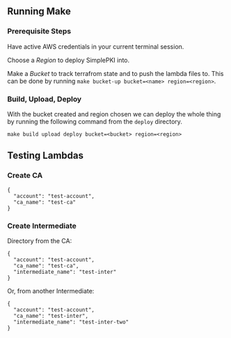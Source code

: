 ## Running Make

### Prerequisite Steps

Have active AWS credentials in your current terminal session.

Choose a *Region* to deploy SimplePKI into.

Make a *Bucket* to track terrafrom state and to push the lambda files to. This can be done by running `make bucket-up bucket=<name> region=<region>`.

### Build, Upload, Deploy

With the bucket created and region chosen we can deploy the whole thing by running the following command from the `deploy` directory.

```
make build upload deploy bucket=<bucket> region=<region>
```

## Testing Lambdas

### Create CA

```
{
  "account": "test-account",
  "ca_name": "test-ca"
}
```

### Create Intermediate

Directory from the CA:

```
{
  "account": "test-account",
  "ca_name": "test-ca",
  "intermediate_name": "test-inter"
}
```

Or, from another Intermediate:

```
{
  "account": "test-account",
  "ca_name": "test-inter",
  "intermediate_name": "test-inter-two"
}
```


